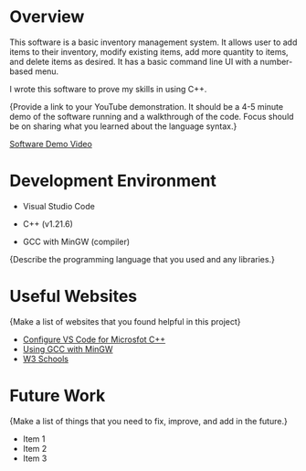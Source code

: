# Overview

This software is a basic inventory management system. It allows user to add items to their inventory, modify existing items, add more quantity to items, and delete items as desired. It has a basic command line UI with a number-based menu.

I wrote this software to prove my skills in using C++.


{Provide a link to your YouTube demonstration. It should be a 4-5 minute demo of the software running and a walkthrough of the code. Focus should be on sharing what you learned about the language syntax.}

[Software Demo Video](http://youtube.link.goes.here)

# Development Environment

* Visual Studio Code

* C++ (v1.21.6)

* GCC with MinGW (compiler)

{Describe the programming language that you used and any libraries.}

# Useful Websites

{Make a list of websites that you found helpful in this project}

- [Configure VS Code for Microsfot C++](https://code.visualstudio.com/docs/cpp/config-msvc#_prerequisites)
- [Using GCC with MinGW](https://code.visualstudio.com/docs/cpp/config-mingw)
- [W3 Schools](https://www.w3schools.com/cpp)

# Future Work

{Make a list of things that you need to fix, improve, and add in the future.}

- Item 1
- Item 2
- Item 3